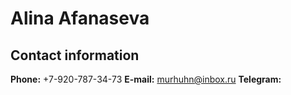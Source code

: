# Alina Afanaseva

## Contact information
**Phone:** +7-920-787-34-73
**E-mail:** murhuhn@inbox.ru
**Telegram:**